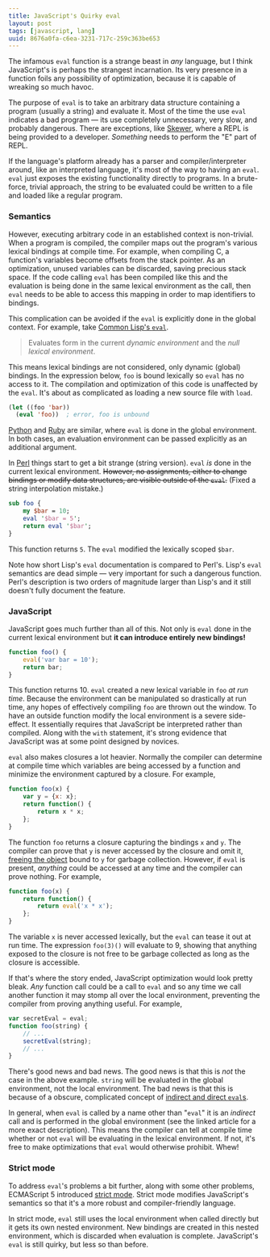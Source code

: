 ```yaml
---
title: JavaScript's Quirky eval
layout: post
tags: [javascript, lang]
uuid: 8676a0fa-c6ea-3231-717c-259c363be653
---
```


The infamous `eval` function is a strange beast in *any* language, but
I think JavaScript's is perhaps the strangest incarnation. Its very
presence in a function foils any possibility of optimization, because
it is capable of wreaking so much havoc.

The purpose of `eval` is to take an arbitrary data structure
containing a program (usually a string) and evaluate it. Most of the
time the use `eval` indicates a bad program — its use completely
unnecessary, very slow, and probably dangerous. There are exceptions,
like [Skewer](/blog/2012/10/31/), where a REPL is being provided to a
developer. *Something* needs to perform the "E" part of REPL.

If the language's platform already has a parser and
compiler/interpreter around, like an interpreted language, it's most
of the way to having an `eval`. `eval` just exposes the existing
functionality directly to programs. In a brute-force, trivial
approach, the string to be evaluated could be written to a file and
loaded like a regular program.

### Semantics

However, executing arbitrary code in an established context is
non-trivial. When a program is compiled, the compiler maps out the
program's various lexical bindings at compile time. For example, when
compiling C, a function's variables become offsets from the stack
pointer. As an optimization, unused variables can be discarded, saving
precious stack space. If the code calling `eval` has been compiled
like this and the evaluation is being done in the same lexical
environment as the call, then `eval` needs to be able to access this
mapping in order to map identifiers to bindings.

This complication can be avoided if the `eval` is explicitly done in
the global context. For example, take [Common Lisp's `eval`][lisp].

> Evaluates form in the current *dynamic environment* and the *null
> lexical environment*.

This means lexical bindings are not considered, only dynamic (global)
bindings. In the expression below, `foo` is bound lexically so `eval`
has no access to it. The compilation and optimization of this code is
unaffected by the `eval`. It's about as complicated as loading a new
source file with `load`.

~~~cl
(let ((foo 'bar))
  (eval 'foo))  ; error, foo is unbound
~~~

[Python][python] and [Ruby][ruby] are similar, where `eval` is done in
the global environment. In both cases, an evaluation environment can
be passed explicitly as an additional argument.

In [Perl][perl] things start to get a bit strange (string
version). `eval` *is* done in the current lexical
environment. <del>However, no assignments, either to change bindings
or modify data structures, are visible outside of the
<code>eval</code>.</del> (Fixed a string interpolation mistake.)

~~~perl
sub foo {
    my $bar = 10;
    eval '$bar = 5';
    return eval '$bar';
}
~~~

This function returns `5`. The `eval` modified the lexically scoped
`$bar`.

Note how short Lisp's `eval` documentation is compared to
Perl's. Lisp's `eval` semantics are dead simple — very important for
such a dangerous function. Perl's description is two orders of
magnitude larger than Lisp's and it still doesn't fully document the
feature.

### JavaScript

JavaScript goes much further than all of this. Not only is `eval` done
in the current lexical environment but **it can introduce entirely new
bindings!**

~~~javascript
function foo() {
    eval('var bar = 10');
    return bar;
}
~~~

This function returns 10. `eval` created a new lexical variable in
`foo` *at run time*. Because the environment can be manipulated so
drastically at run time, any hopes of effectively compiling `foo` are
thrown out the window. To have an outside function modify the local
environment is a severe side-effect. It essentially requires that
JavaScript be interpreted rather than compiled. Along with the `with`
statement, it's strong evidence that JavaScript was at some point
designed by novices.

`eval` also makes closures a lot heavier. Normally the compiler can
determine at compile time which variables are being accessed by a
function and minimize the environment captured by a closure. For
example,

~~~javascript
function foo(x) {
    var y = {x: x};
    return function() {
        return x * x;
    };
}
~~~

The function `foo` returns a closure capturing the bindings `x` and
`y`. The compiler can prove that `y` is never accessed by the closure
and omit it, [freeing the object][closure] bound to `y` for garbage
collection. However, if `eval` is present, *anything* could be
accessed at any time and the compiler can prove nothing. For example,

~~~javascript
function foo(x) {
    return function() {
        return eval('x * x');
    };
}
~~~

The variable `x` is never accessed lexically, but the `eval` can tease
it out at run time. The expression `foo(3)()` will evaluate to 9,
showing that anything exposed to the closure is not free to be garbage
collected as long as the closure is accessible.

If that's where the story ended, JavaScript optimization would look
pretty bleak. *Any* function call could be a call to `eval` and so any
time we call another function it may stomp all over the local
environment, preventing the compiler from proving anything useful. For
example,

~~~javascript
var secretEval = eval;
function foo(string) {
    // ...
    secretEval(string);
    // ...
}
~~~

There's good news and bad news. The good news is that this is *not*
the case in the above example. `string` will be evaluated in the
global environment, not the local environment. The bad news is that
this is because of a obscure, complicated concept of
[indirect and direct `eval`s][indirect].

In general, when `eval` is called by a name other than "`eval`" it is
an *indirect* call and is performed in the global environment (see the
linked article for a more exact description). This means the compiler
can tell at compile time whether or not `eval` will be evaluating in
the lexical environment. If not, it's free to make optimizations that
`eval` would otherwise prohibit. Whew!

### Strict mode

To address `eval`'s problems a bit further, along with some other
problems, ECMAScript 5 introduced [strict mode][strict]. Strict mode
modifies JavaScript's semantics so that it's a more robust and
compiler-friendly language.

In strict mode, `eval` still uses the local environment when called
directly but it gets its own nested environment. New bindings are
created in this nested environment, which is discarded when evaluation
is complete. JavaScript's `eval` is still quirky, but less so than
before.


[lisp]: http://www.lispworks.com/documentation/HyperSpec/Body/f_eval.htm
[python]: http://docs.python.org/2/library/functions.html#eval
[ruby]: http://ruby.about.com/od/advancedruby/a/Bindings.htm
[perl]: http://perldoc.perl.org/functions/eval.html
[indirect]: http://perfectionkills.com/global-eval-what-are-the-options/
[closure]: http://coding.smashingmagazine.com/2012/11/05/writing-fast-memory-efficient-javascript/
[strict]: https://developer.mozilla.org/en-US/docs/JavaScript/Reference/Functions_and_function_scope/Strict_mode
